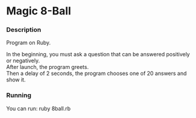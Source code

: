 # Magic 8-Ball #

### Description ###

Program on Ruby.  

In the beginning, you must ask a question that can be answered positively or negatively.  
After launch, the program greets.  
Then a delay of 2 seconds, the program chooses one of 20 answers and show it.  

### Running ###

You can run: ruby 8ball.rb
